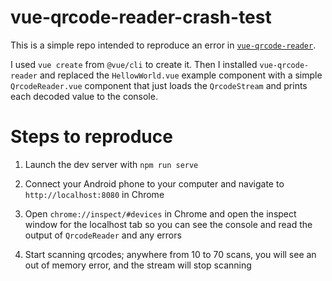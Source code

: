 # vue-qrcode-reader-crash-test

This is a simple repo intended to reproduce an error in [`vue-qrcode-reader`](https://github.com/gruhn/vue-qrcode-reader/issues/233).

I used `vue create` from `@vue/cli` to create it. Then I installed `vue-qrcode-reader` and replaced the `HellowWorld.vue` example component with a simple `QrcodeReader.vue` component that just loads the `QrcodeStream` and prints each decoded value to the console.

# Steps to reproduce

1. Launch the dev server with `npm run serve`

2. Connect your Android phone to your computer and navigate to `http://localhost:8080` in Chrome

3. Open `chrome://inspect/#devices` in Chrome and open the inspect window for the localhost tab so you can see the console and read the output of `QrcodeReader` and any errors

4. Start scanning qrcodes; anywhere from 10 to 70 scans, you will see an out of memory error, and the stream will stop scanning